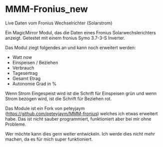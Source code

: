 # MMM-Fronius_new
Live Daten vom Fronius Wechselrichter (Solarstrom)

Ein MagicMirror Modul, das die Daten eines Fronius Solarwechslerichters anzeigt.
Getestet mit einem fronius Symo 3.7-3-S Inverter.

Das Modul ziegt folgendes an und kann noch erweitert werden:

- Watt now
- Einspeisen / Beziehen
- Verbrauch
- Tagesertrag
- Gesamt Etrag
- Autonomie Grad in %

Wenn Strom Eingespeist wird ist die Schrift für Einspeisen grün und wenn Strom bezogen wird, ist die Schrift für Beziehen rot.

Das Module ist ein Fork von peteyjaym (https://github.com/peteyjaym/MMM-fronius) welches ich etwas erweitert habe.
Das ist nicht sauber programmiert, funktioniert aber bei mir ohne Probleme. 

Wer möchte kann dies gern weiter entwickeln. Ich werde dies nicht mehr machen, da es für mich super funktioniert.
